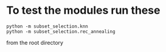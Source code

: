 # To test the modules run these

    python -m subset_selection.knn
    python -m subset_selection.rec_annealing

from the root directory
